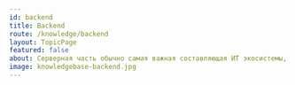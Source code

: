 ```yaml
---
id: backend
title: Backend
route: /knowledge/backend
layout: TopicPage
featured: false
about: Серверная часть обычно самая важная составляющая ИТ экосистемы, вокруг которой вьются все ваши фронт энд клиенты. Мы за то, чтобы упрощать. Поэтому советуем использовать готовые серверные решения. А какие именно зависит от вашего бюджета и времени. 
image: knowledgebase-backend.jpg
---
```

